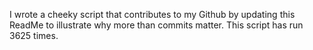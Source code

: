 I wrote a cheeky script that contributes to my Github by updating this ReadMe to illustrate why more than commits matter. This script has run 3625 times.